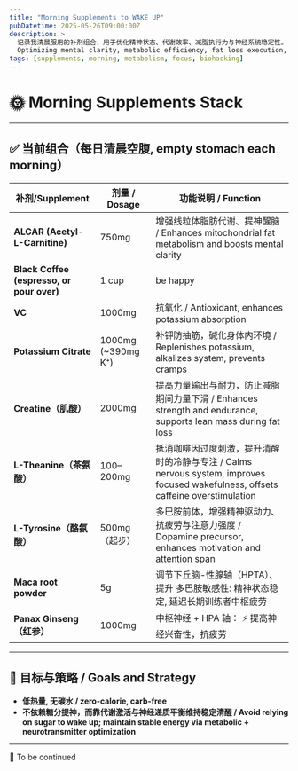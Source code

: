 ```yaml
---
title: "Morning Supplements to WAKE UP"
pubDatetime: 2025-05-26T09:00:00Z
description: >
  记录我清晨服用的补剂组合，用于优化精神状态、代谢效率、减脂执行力与神经系统稳定性。
  Optimizing mental clarity, metabolic efficiency, fat loss execution, and nervous system balance.
tags: [supplements, morning, metabolism, focus, biohacking]
---
```


# 🌞 Morning Supplements Stack

---

## ✅ 当前组合（每日清晨空腹, empty stomach each morning）

| 补剂/Supplement                  | 剂量 / Dosage       | 功能说明 / Function |
|----------------------------------|----------------------|----------------------|
| **ALCAR (Acetyl-L-Carnitine)**   | 750mg                | 增强线粒体脂肪代谢、提神醒脑 / Enhances mitochondrial fat metabolism and boosts mental clarity |
| **Black Coffee (espresso, or pour over)** | 1 cup       | be happy |
| **VC**                           | 1000mg               | 抗氧化 / Antioxidant, enhances potassium absorption |
| **Potassium Citrate**            | 1000mg (~390mg K⁺)   | 补钾防抽筋，碱化身体内环境 / Replenishes potassium, alkalizes system, prevents cramps |
| **Creatine（肌酸）**             | 2000mg               | 提高力量输出与耐力，防止减脂期间力量下滑 / Enhances strength and endurance, supports lean mass during fat loss |
| **L-Theanine（茶氨酸）**        | 100–200mg            | 抵消咖啡因过度刺激，提升清醒时的冷静与专注 / Calms nervous system, improves focused wakefulness, offsets caffeine overstimulation |
| **L-Tyrosine（酪氨酸）**        | 500mg（起步）         | 多巴胺前体，增强精神驱动力、抗疲劳与注意力强度 / Dopamine precursor, enhances motivation and attention span |
| **Maca root powder**        | 5g         |  调节下丘脑-性腺轴（HPTA）、提升 多巴胺敏感性: 精神状态稳定, 延迟长期训练者中枢疲劳
| **Panax Ginseng（红参）**        | 1000mg        |  中枢神经 + HPA 轴： ⚡ 提高神经兴奋性，抗疲劳
---

## 🧠 目标与策略 / Goals and Strategy

- **低热量, 无碳水 / zero-calorie, carb-free**
- **不依赖糖分提神，而靠代谢激活与神经递质平衡维持稳定清醒 / Avoid relying on sugar to wake up; maintain stable energy via metabolic + neurotransmitter optimization**

---

📘 To be continued
